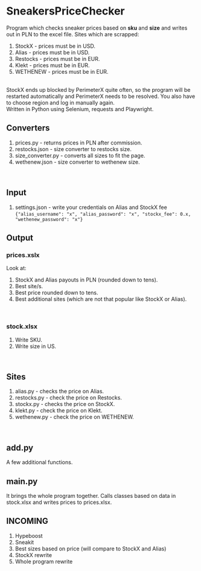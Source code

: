 # SneakersPriceChecker
Program which checks sneaker prices based on **sku** and **size** and writes out in PLN to the excel file. Sites which are scrapped:
1. StockX - prices must be in USD. 
2. Alias - prices must be in USD.
3. Restocks - prices must be in EUR.
4. Klekt - prices must be in EUR.
5. WETHENEW - prices must be in EUR.
<br /> 
StockX ends up blocked by PerimeterX quite often, so the program will be restarted automatically and PerimeterX needs to be resolved. You also have to choose region and log in manually again.<br /> 
Written in Python using Selenium, requests and Playwright.

## Converters
1. prices.py - returns prices in PLN after commission.
2. restocks.json - size converter to restocks size.
3. size_converter.py - converts all sizes to fit the page.
4. wethenew.json - size converter to wethenew size.
<br />

## Input
1. settings.json - write your credentials on Alias and StockX fee
```{"alias_username": "x", "alias_password": "x", "stockx_fee": 0.x, "wethenew_password": "x"}```

## Output
### prices.xslx
Look at:
1. StockX and Alias payouts in PLN (rounded down to tens).
3. Best site/s.
4. Best price rounded down to tens.
5. Best additional sites (which are not that popular like StockX or Alias).
<br />

### stock.xlsx
1. Write SKU.
2. Write size in US.
<br />

## Sites
1. alias.py - checks the price on Alias.
2. restocks.py - check the price on Restocks.
3. stockx.py - checks the price on StockX.
4. klekt.py - check the price on Klekt.
5. wethenew.py - check the price on WETHENEW.
<br />

## add.py
A few additional functions.

## main.py
It brings the whole program together. Calls classes based on data in stock.xlsx and writes prices to prices.xlsx.

## INCOMING
1. Hypeboost
2. Sneakit
3. Best sizes based on price (will compare to StockX and Alias)
4. StockX rewrite
5. Whole program rewrite